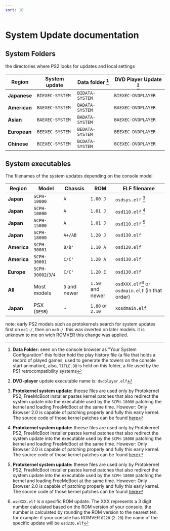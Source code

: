 ```yaml
---
sort: 10
---
```


# System Update documentation


<div class="Subhead">
  <h2 class="Subhead-heading">System Folders</h2>
  <div class="Subhead-description">the directories where PS2 looks for updates and local settings</div>
</div>


__Region__   |__System update__ | __Data folder__ [^2] | __DVD Player Update__ [^1]|
------------- | --------------- | --------------- | --------------------- |
__Japanese__  | `BIEXEC-SYSTEM` | `BIDATA-SYSTEM` |  `BIEXEC-DVDPLAYER`   |
__American__  | `BAEXEC-SYSTEM` | `BADATA-SYSTEM` |  `BAEXEC-DVDPLAYER`   |
__Asian__     | `BAEXEC-SYSTEM` | `BADATA-SYSTEM` |  `BAEXEC-DVDPLAYER`   |
__European__  | `BEEXEC-SYSTEM` | `BEDATA-SYSTEM` |  `BEEXEC-DVDPLAYER`   |
__Chinese__   | `BCEXEC-SYSTEM` | `BCDATA-SYSTEM` |  `BCEXEC-DVDPLAYER`   |

[^1]: __DVD-player__ update executable name is: `dvdplayer.elf`
[^2]: __Data Folder:__ seen on the console browser as "Your System Configuration" this folder hold the play history file (a file that holds a record of played games, used to generate the towers on the console start animation), also, `TITLE.DB` is held on this folder, a file used by the PS1 retrocompatibility systems


<div class="Subhead">
  <h2 class="Subhead-heading">System executables</h2>
  <div class="Subhead-description">The filenames of the system updates depending on the console model</div>
</div>


__Region__| __Model__  |__Chassis__| __ROM__|__ELF filename__|
--------- | ---------- | --------- | ------ | ------------- |
__Japan__      | `SCPH-10000` |    `A`    | `1.00 J` |   `osdsys.elf` [^3] |
__Japan__      | `SCPH-10000` |    `A`    | `1.01 J` |	`osd110.elf` [^3] |
__Japan__      | `SCPH-15000` |    `A`    | `1.01 J` |   `osd110.elf` [^3] |
__Japan__      | `SCPH-18000` |  `A+/AB`  | `1.20 J` |	`osd130.elf`  |
__America__    | `SCPH-30001` |   `B/B'`  | `1.10 A` |   `osd120.elf`  |
__America__    | `SCPH-30001` |   `C/C'`  | `1.20 A` |	`osd130.elf`	|
__Europe__     | `SCPH-30002`/`3`/`4` | `C/C'` | `1.20 E` | `osd130.elf` |
__All__        | Most models  | `D` and newer | `1.50` and newer | `osdXXX.elf`[^4] or `osdmain.elf` (in that order)
__Japan__      | PSX (`DESR`)| - |  `1.80` or `2.10` | `xosdmain.elf`

note: early PS2 models such as protokernels search for system updates first on `mc1:/`, then on `mc0:/`. this was inverted on later models. it is unknown to me on wich ROMVER this change was applied.

[^3]: __Protokernel system update:__ theese files are used only by Protokernel PS2, FreeMcBoot installer pastes kernel patches that also redirect the system update into the executable used by the `SCPH-18000` patching the kernel and loading FreeMcBoot at the same time. However: Only Browser 2.0 is capable of patching properly and fully this early kernel. The source code of those kernel patches can be found [here](https://github.com/ps2homebrew/OSD-Initialization-Libraries/tree/main/kpatch)

[^4]: `osdXXX.elf` is a specific ROM update. The XXX represents a 3 digit number calculated based on the ROM version of your console.
the number is calculated by rounding the ROM version to the nearest ten.  for example: if your console has ROMVER `0220` (`2.20`) the name of the specific update will be `osd230.elf`
